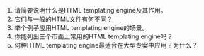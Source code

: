 

1. 请简要说明什么是HTML templating engine及其作用。
2. 它们与一般的HTML文件有何不同？
3. 举个例子应用HTML templating engine的场景。
4. 你能列出三个市面上常用的HTML templating engine吗？
5. 何种HTML templating engine最适合在大型专案中应用？为什么？